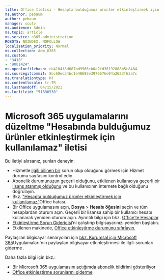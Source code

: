```yaml
---
title: Office İletisi - Hesapta bulduğumuz ürünler etkinleştirmek için kullanılamaz
ms.author: pebaum
author: pebaum
manager: scotv
ms.audience: Admin
ms.topic: article
ms.service: o365-administration
ROBOTS: NOINDEX, NOFOLLOW
localization_priority: Normal
ms.collection: Adm_O365
ms.custom:
- "3418"
- "9001424"
ms.openlocfilehash: eb4104f8d687bd9566cb0a2fd36192888b5c8484
ms.sourcegitcommit: 8bc60ec34bc1e40685e3976576e04a2623f63a7c
ms.translationtype: MT
ms.contentlocale: tr-TR
ms.lasthandoff: 04/15/2021
ms.locfileid: "51830530"
---
```

# <a name="fixing-the-microsoft-365-apps-the-products-we-found-in-your-account-cant-be-used-to-activate-message"></a>Microsoft 365 uygulamalarını düzeltme "Hesabında bulduğumuz ürünler etkinleştirmek için kullanılamaz" iletisi

Bu iletiyi alırsanız, şunları deneyin:

- Hizmetle [ilgili bilinen bir](https://docs.microsoft.com/office365/enterprise/view-service-health) sorun olup olduğunu görmek için Hizmet durumu sayfasını kontrol edin.
- [Abonelik durumunuzun](https://support.office.com/article/0d23d3c0-c19c-4b2f-9845-5344fedc4380#bkmk_checksubscription) geçerli olduğunu, etkilenen kullanıcıya [geçerli bir lisans atanmış olduğunu](https://support.office.com/article/997596B5-4173-4627-B915-36ABAC6786DC) ve bu kullanıcının internete bağlı olduğunu doğrulayın. 
- Bkz. ["Hesapta bulduğumuz ürünler etkinleştirmek için kullanılamaz"](https://support.office.com/article/c9f9a0b3-5aae-4131-8077-21e6a59f141e)Office hatası.
- Bir Office uygulamasını açın, **Dosya**  >  **Hesabı öğesini** seçin ve tüm hesaplardan oturum açın. Geçerli bir lisansa sahip bir kullanıcı hesabı kullanarak yeniden oturum açın. Ayrıntılı bilgi için bkz. [Office’te Hesaplar](https://support.office.com/article/628ea040-f265-49de-b986-be09c3ebf8a9).
- [Etkinleştirme Sorun Gidericisi](https://aka.ms/SARA-OfficeActivation-Alchemy)’ni çalıştırıp bilgisayarınızı yeniden başlatın.
- Etkilenen makinede, [Office etkinleştirme durumunu sıfırlayın.](https://docs.microsoft.com/office365/troubleshoot/activation/reset-office-365-proplus-activation-state)

Paylaşılan bilgisayar senaryoları için [bkz. Kurumsal için Microsoft 365](https://docs.microsoft.com/deployoffice/troubleshoot-shared-computer-activation)Uygulamaları'nın paylaşılan bilgisayar etkinleştirmesi ile ilgili sorunları giderme .

Daha fazla bilgi için bkz.: 
- [Bir Microsoft 365 uygulamasını açtığımda abonelik bildirimi gösteriliyor](https://support.office.com/article/4cabe32c-f594-4c0e-9191-3d3ade10cceb)
- [Office etkinleştirme sorunlarını giderme](https://support.office.com/article/0d23d3c0-c19c-4b2f-9845-5344fedc4380)